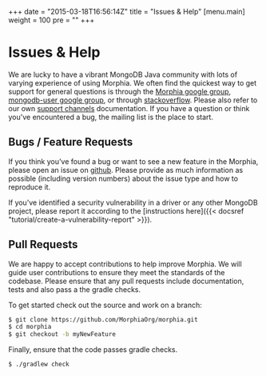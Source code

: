 +++
date = "2015-03-18T16:56:14Z"
title = "Issues & Help"
[menu.main]
  weight = 100
  pre = "<i class='fa fa-life-ring'></i>"
+++

# Issues & Help

We are lucky to have a vibrant MongoDB Java community with lots of varying
experience of using Morphia.  We often find the quickest way to get support for
general questions is through the [Morphia google group](https://groups.google.com/forum/#!forum/morphia),
[mongodb-user google group](http://groups.google.com/group/mongodb-user),
or through [stackoverflow](https://stackoverflow.com/questions/tagged/morphia).  Please also
refer to our own [support channels](http://www.mongodb.org/about/support) documentation.  If you have a question or think you've 
encountered a bug, the mailing list is the place to start.

## Bugs / Feature Requests

If you think you’ve found a bug or want to see a new feature in the Morphia, please open an issue on
 [github](https://github.com/MorphiaOrg/morphia/issues). Please provide as much information as possible (including version numbers) about the 
 issue type and how to reproduce it.

If you’ve identified a security vulnerability in a driver or any other
MongoDB project, please report it according to the [instructions here]({{< docsref "tutorial/create-a-vulnerability-report" >}}).

## Pull Requests

We are happy to accept contributions to help improve Morphia.  We will guide user contributions to ensure they meet the standards of the 
codebase. Please ensure that any pull requests include documentation, tests and also pass a the gradle checks.

To get started check out the source and work on a branch:

```bash
$ git clone https://github.com/MorphiaOrg/morphia.git
$ cd morphia
$ git checkout -b myNewFeature
```

Finally, ensure that the code passes gradle checks.
```bash
$ ./gradlew check
```
